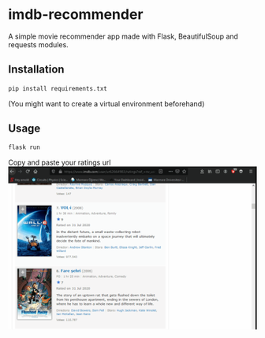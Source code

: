 # imdb-recommender

A simple movie recommender app made with Flask, BeautifulSoup and requests modules.

## Installation

```bash
pip install requirements.txt
```
(You might want to create a virtual environment beforehand)

## Usage

```bash
flask run
```
Copy and paste your ratings url
![usage gif](https://raw.githubusercontent.com/cemanaral/imdb-recommender/master/1.gif)
